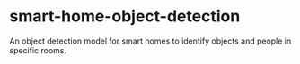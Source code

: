 # smart-home-object-detection
An object detection model for smart homes to identify objects and people in specific rooms.
